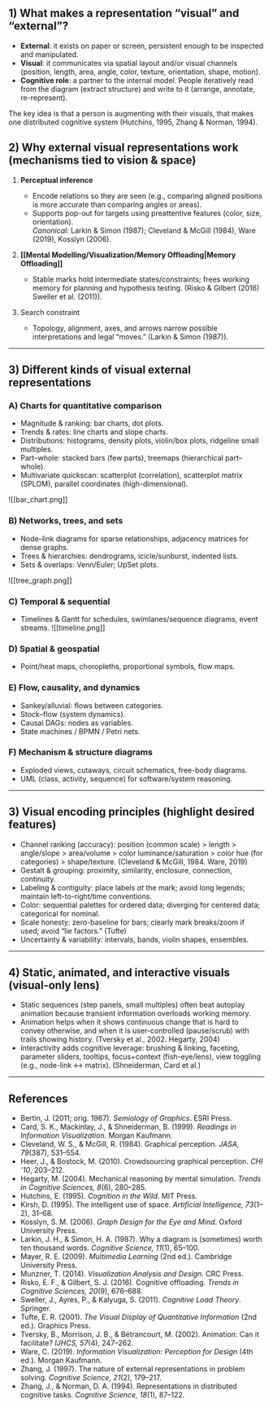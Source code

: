 ## 1) What makes a representation “visual” and “external”?
- **External**: it exists on paper or screen, persistent enough to be inspected and manipulated.  
- **Visual**: it communicates via spatial layout and/or visual channels (position, length, area, angle, color, texture, orientation, shape, motion).  
- **Cognitive role**: a partner to the internal model. People iteratively read from the diagram (extract structure) and write to it (arrange, annotate, re-represent).

The key idea is that a person is augmenting with their visuals, that makes one distributed cognitive system (Hutchins, 1995, Zhang & Norman, 1994).

## 2) Why external visual representations work (mechanisms tied to vision & space)

1) **Perceptual inference**  
   - Encode relations so they are seen (e.g., comparing aligned positions is more accurate than comparing angles or areas).  
   - Supports pop-out for targets using preattentive features (color, size, orientation).  
   *Canonical:* Larkin & Simon (1987); Cleveland & McGill (1984), Ware (2019), Kosslyn (2006).

1) **[[Mental Modelling/Visualization/Memory Offloading|Memory Offloading]]**  
   - Stable marks hold intermediate states/constraints; frees working memory for planning and hypothesis testing.  (Risko & Gilbert (2016) Sweller et al. (2011)).

1) Search constraint  
   - Topology, alignment, axes, and arrows narrow possible interpretations and legal “moves.”  (Larkin & Simon (1987)).

---

## 3) Different kinds of **visual** external representations
### A) Charts for quantitative comparison
- Magnitude & ranking: bar charts, dot plots.  
- Trends & rates: line charts and slope charts.  
- Distributions: histograms, density plots, violin/box plots, ridgeline small multiples.  
- Part–whole: stacked bars (few parts), treemaps (hierarchical part–whole).
- Multivariate quickscan: scatterplot (correlation), scatterplot matrix (SPLOM), parallel coordinates (high-dimensional).  


![[bar_chart.png]]

### B) Networks, trees, and sets
- Node–link diagrams for sparse relationships, adjacency matrices for dense graphs.  
- Trees & hierarchies: dendrograms, icicle/sunburst, indented lists.  
- Sets & overlaps: Venn/Euler; UpSet plots.

![[tree_graph.png]]

### C) Temporal & sequential
- Timelines & Gantt for schedules, swimlanes/sequence diagrams, event streams.  ![[timeline.png]]

### D) Spatial & geospatial
- Point/heat maps, choropleths, proportional symbols, flow maps.

### E) Flow, causality, and dynamics
- Sankey/alluvial: flows between categories.  
- Stock–flow (system dynamics).
- Causal DAGs: nodes as variables.
- State machines / BPMN / Petri nets.

### F) Mechanism & structure diagrams
- Exploded views, cutaways, circuit schematics, free-body diagrams.
- UML (class, activity, sequence) for software/system reasoning.

---

## 3) Visual encoding principles (highlight desired features)

- Channel ranking (accuracy): position (common scale) > length > angle/slope > area/volume > color luminance/saturation > color hue (for categories) > shape/texture. (Cleveland & McGill, 1984. Ware, 2019)  
- Gestalt & grouping: proximity, similarity, enclosure, connection, continuity.
- Labeling & contiguity: place labels *at* the mark; avoid long legends; maintain left-to-right/time conventions.  
- Color: sequential palettes for ordered data; diverging for centered data; categorical for nominal.
- Scale honesty: zero-baseline for bars; clearly mark breaks/zoom if used; avoid “lie factors.” (Tufte)  
- Uncertainty & variability: intervals, bands, violin shapes, ensembles.

---

## 4) Static, animated, and interactive **visuals** (visual-only lens)

- Static sequences (step panels, small multiples) often beat autoplay animation because transient information overloads working memory.  
- Animation helps when it shows continuous change that is hard to convey otherwise, and when it is user-controlled (pause/scrub) with trails showing history. (Tversky et al., 2002. Hegarty, 2004)  
- Interactivity adds cognitive leverage: brushing & linking, faceting, parameter sliders, tooltips, focus+context (fish-eye/lens), view toggling (e.g., node-link <-> matrix). (Shneiderman, Card et al.)

---
## References
- Bertin, J. (2011; orig. 1967). *Semiology of Graphics*. ESRI Press.  
- Card, S. K., Mackinlay, J., & Shneiderman, B. (1999). *Readings in Information Visualization*. Morgan Kaufmann.  
- Cleveland, W. S., & McGill, R. (1984). Graphical perception. *JASA, 79*(387), 531–554.  
- Heer, J., & Bostock, M. (2010). Crowdsourcing graphical perception. *CHI ’10*, 203–212.  
- Hegarty, M. (2004). Mechanical reasoning by mental simulation. *Trends in Cognitive Sciences, 8*(6), 280–285.  
- Hutchins, E. (1995). *Cognition in the Wild*. MIT Press.  
- Kirsh, D. (1995). The intelligent use of space. *Artificial Intelligence, 73*(1–2), 31–68.  
- Kosslyn, S. M. (2006). *Graph Design for the Eye and Mind*. Oxford University Press.  
- Larkin, J. H., & Simon, H. A. (1987). Why a diagram is (sometimes) worth ten thousand words. *Cognitive Science, 11*(1), 65–100.  
- Mayer, R. E. (2009). *Multimedia Learning* (2nd ed.). Cambridge University Press.  
- Munzner, T. (2014). *Visualization Analysis and Design*. CRC Press.  
- Risko, E. F., & Gilbert, S. J. (2016). Cognitive offloading. *Trends in Cognitive Sciences, 20*(9), 676–688.  
- Sweller, J., Ayres, P., & Kalyuga, S. (2011). *Cognitive Load Theory*. Springer.  
- Tufte, E. R. (2001). *The Visual Display of Quantitative Information* (2nd ed.). Graphics Press.  
- Tversky, B., Morrison, J. B., & Bétrancourt, M. (2002). Animation: Can it facilitate? *IJHCS, 57*(4), 247–262.  
- Ware, C. (2019). *Information Visualization: Perception for Design* (4th ed.). Morgan Kaufmann.  
- Zhang, J. (1997). The nature of external representations in problem solving. *Cognitive Science, 21*(2), 179–217.  
- Zhang, J., & Norman, D. A. (1994). Representations in distributed cognitive tasks. *Cognitive Science, 18*(1), 87–122.


